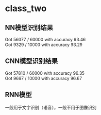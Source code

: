 <h1>class_two</h1>
<h2>NN模型识别结果</h2>
<p>Got 56077 / 60000 with accuracy 93.46</br>
Got 9329 / 10000 with accuracy 93.29</p>
<h2>CNN模型识别结果</h2>
<p>Got 57810 / 60000 with accuracy 96.35</br>
Got 9667 / 10000 with accuracy 96.67</p>
<h2>RNN模型</h2>
<p>一般用于文字识别（语音），一般不用于图像识别</p>